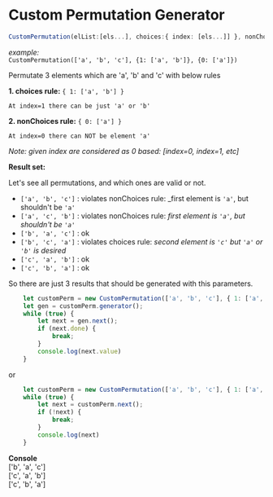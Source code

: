 # Custom Permutation Generator

```typescript
CustomPermutation(elList:[els...], choices:{ index: [els...]] }, nonChoices:{ index: [els...]] })
```

_example:_\
`CustomPermutation(['a', 'b', 'c'], {1: ['a', 'b']}, {0: ['a']})`

Permutate 3 elements which are 'a', 'b' and 'c' with below rules

__1. choices rule:__ `{ 1: ['a', 'b'] }`

    At index=1 there can be just 'a' or 'b'

__2. nonChoices rule:__ `{ 0: ['a'] }`

    At index=0 there can NOT be element 'a'

_Note: given index are considered as 0 based: [index=0, index=1, etc]_

__Result set:__

Let's see all permutations, and which ones are valid or not.
- `['a', 'b', 'c']` : violates nonChoices rule: _first element is `'a'`, but shouldn't be `'a'`
- `['a', 'c', 'b']` : violates nonChoices rule: _first element is `'a'`, but shouldn't be `'a'`_
- `['b', 'a', 'c']` : ok
- `['b', 'c', 'a']` : violates choices rule: _second element is `'c'` but `'a'` or `'b'` is desired_
- `['c', 'a', 'b']` : ok
- `['c', 'b', 'a']` : ok

So there are just 3 results that should be generated with this parameters.
```javascript
    let customPerm = new CustomPermutation(['a', 'b', 'c'], { 1: ['a', 'b'] }, { 0: ['a'] });
    let gen = customPerm.generator();
    while (true) {
        let next = gen.next();
        if (next.done) {
            break;
        }
        console.log(next.value)
    }

```
or
```javascript
    let customPerm = new CustomPermutation(['a', 'b', 'c'], { 1: ['a', 'b'] }, { 0: ['a'] });
    while (true) {
        let next = customPerm.next();
        if (!next) {
            break;
        }
        console.log(next)
    }
```

__Console__\
['b', 'a', 'c']\
['c', 'a', 'b']\
['c', 'b', 'a']